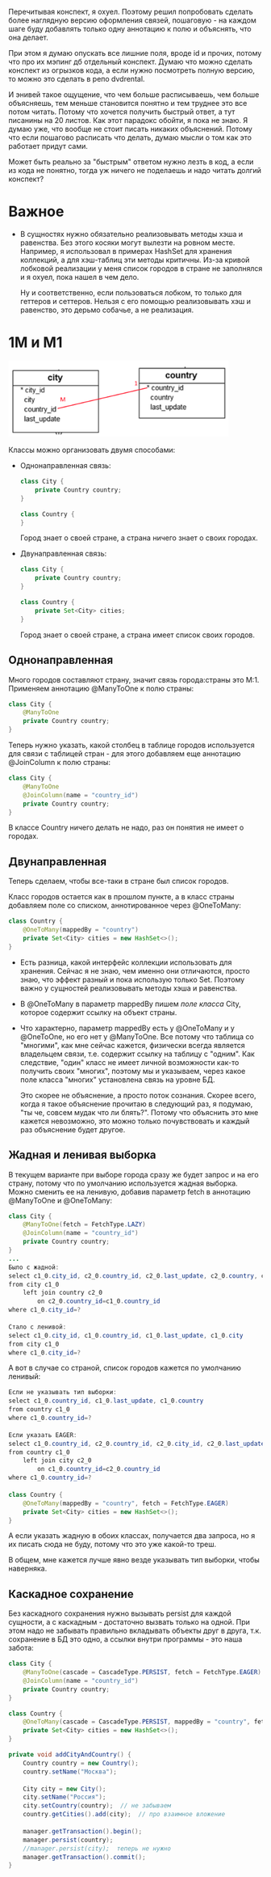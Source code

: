 Перечитывая конспект, я охуел. Поэтому решил попробовать сделать более наглядную версию оформления связей, пошаговую - на каждом шаге буду добавлять только одну аннотацию к полю и объяснять, что она делает.

При этом я думаю опускать все лишние поля, вроде id и прочих, потому что про их мэпинг дб отдельный конспект. Думаю что можно сделать конспект из огрызков кода, а если нужно посмотреть полную версию, то можно это сделать в репо dvdrental.

И энивей такое ощущение, что чем больше расписываешь, чем больше объясняешь, тем меньше становится понятно и тем труднее это все потом читать. Потому что хочется получить быстрый ответ, а тут писанины на 20 листов. Как этот парадокс обойти, я пока не знаю. Я думаю уже, что вообще не стоит писать никаких объяснений. Потому что если пошагово расписать что делать, думаю мысли о том как это работает придут сами.

Может быть реально за "быстрым" ответом нужно лезть в код, а если из кода не понятно, тогда уж ничего не поделаешь и надо читать долгий конспект?

# Важное

* В сущностях нужно обязательно реализовывать методы хэша и равенства. Без этого косяки могут вылезти на ровном месте. Например, я использовал в примерах HashSet для хранения коллекций, а для хэш-таблиц эти методы критичны. Из-за кривой лобковой реализации у меня список городов в стране не заполнялся и я охуел, пока нашел в чем дело.

  Ну и соответственно, если пользоваться лобком, то только для геттеров и сеттеров. Нельзя с его помощью реализовывать хэш и равенство, это дерьмо собачье, а не реализация.

  

# 1М и М1

<img src="img/image-20220705110517470.png" alt="image-20220705110517470" style="zoom:80%;" />

Классы можно организовать двумя способами:

* Однонаправленная связь:

  ```java
  class City {
      private Country country;
  }
  ```

  ```java
  class Country {
  }
  ```

  Город знает о своей стране, а страна ничего знает о своих городах.

* Двунаправленная связь:

  ```java
  class City {
      private Country country;
  }
  ```

  ```java
  class Country {
      private Set<City> cities;
  }
  ```

  Город знает о своей стране, а страна имеет список своих городов.

## Однонаправленная

Много городов составляют страну, значит связь города:страны это М:1. Применяем аннотацию @ManyToOne к полю страны:

```java
class City {
    @ManyToOne
    private Country country;
}
```

Теперь нужно указать, какой столбец в таблице городов используется для связи с таблицей стран - для этого добавляем еще аннотацию @JoinColumn к полю страны:

```java
class City {
    @ManyToOne
    @JoinColumn(name = "country_id")
    private Country country;
}
```

В классе Country ничего делать не надо, раз он понятия не имеет о городах.

## Двунаправленная

Теперь сделаем, чтобы все-таки в стране был список городов.

Класс городов остается как в прошлом пункте, а в класс страны добавляем поле со списком, аннотированное через @OneToMany:

```java
class Country {
    @OneToMany(mappedBy = "country")
    private Set<City> cities = new HashSet<>();
}
```

* Есть разница, какой интерфейс коллекции использовать для хранения. Сейчас я не знаю, чем именно они отличаются, просто знаю, что эффект разный и пока использую только Set. Поэтому важно у сущностей реализовывать методы хэша и равенства.

* В @OneToMany в параметр mappedBy пишем *поле класса* City, которое содержит ссылку на объект страны.

* Что характерно, параметр mappedBy есть у @OneToMany и у @OneToOne, но его нет у @ManyToOne. Все потому что таблица со "многими", как мне сейчас кажется, физически всегда является владельцем связи, т.е. содержит ссылку на таблицу с "одним". Как следствие, "один" класс не имеет личной возможности как-то получить своих "многих", поэтому мы и указываем, через какое поле класса "многих" установлена связь на уровне БД.

  Это скорее не объяснение, а просто поток сознания. Скорее всего, когда я такое объяснение прочитаю в следующий раз, я подумаю, "ты че, совсем мудак что ли блять?". Потому что объяснить это мне кажется невозможно, это можно только почувствовать и каждый раз объяснение будет другое.

## Жадная и ленивая выборка

В текущем варианте при выборе города сразу же будет запрос и на его страну, потому что по умолчанию используется жадная выборка. Можно сменить ее на ленивую, добавив параметр fetch в аннотацию @ManyToOne и @OneToMany:

```java
class City {
    @ManyToOne(fetch = FetchType.LAZY)
    @JoinColumn(name = "country_id")
    private Country country;
}
...
Было с жадной:
select c1_0.city_id, c2_0.country_id, c2_0.last_update, c2_0.country, c1_0.last_update, c1_0.city 
from city c1_0
    left join country c2_0
        on c2_0.country_id=c1_0.country_id
where c1_0.city_id=?

Стало с ленивой:
select c1_0.city_id, c1_0.country_id, c1_0.last_update, c1_0.city 
from city c1_0
where c1_0.city_id=?
```

А вот в случае со страной, список городов кажется по умолчанию ленивый:

```java
Если не указывать тип выборки:
select c1_0.country_id, c1_0.last_update, c1_0.country 
from country c1_0
where c1_0.country_id=?

Если указать EAGER:
select c1_0.country_id, c2_0.country_id, c2_0.city_id, c2_0.last_update, c2_0.city, c1_0.last_update, c1_0.country 
from country c1_0 
    left join city c2_0 
        on c1_0.country_id=c2_0.country_id 
where c1_0.country_id=?

class Country {
    @OneToMany(mappedBy = "country", fetch = FetchType.EAGER)
    private Set<City> cities = new HashSet<>();
}
```

А если указать жадную в обоих классах, получается два запроса, но я их писать сюда не буду, потому что это уже какой-то треш.

В общем, мне кажется лучше явно везде указывать тип выборки, чтобы наверняка.

## Каскадное сохранение

Без каскадного сохранения нужно вызывать persist для каждой сущности, а с каскадным - достаточно вызвать только на одной. При этом надо не забывать правильно вкладывать объекты друг в друга, т.к. сохранение в БД это одно, а ссылки внутри программы - это наша забота:

```java
class City {
    @ManyToOne(cascade = CascadeType.PERSIST, fetch = FetchType.EAGER)
    @JoinColumn(name = "country_id")
    private Country country;
}
```

```java
class Country {
    @OneToMany(cascade = CascadeType.PERSIST, mappedBy = "country", fetch = FetchType.EAGER)
    private Set<City> cities = new HashSet<>();
}
```

```java
private void addCityAndCountry() {
    Country country = new Country();
    country.setName("Москва");

    City city = new City();
    city.setName("Россия");
    city.setCountry(country);  // не забываем
    country.getCities().add(city);  // про взаимное вложение
    
    manager.getTransaction().begin();
    manager.persist(country);
    //manager.persist(city);  теперь не нужно
    manager.getTransaction().commit();
}
```

